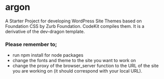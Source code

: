 # argon
A Starter Project for developing WordPress Site Themes based on Foundation CSS by Zurb Foundation. CodeKit compiles them. It is a derivative of the dev-dragon template.

### Please remember to;
- run npm install for node packages
- change the fonts and theme to the site you want to work on
- change the proxy of the browser_server function to the URL of the site you are working on (it should correspond with your local URL).
